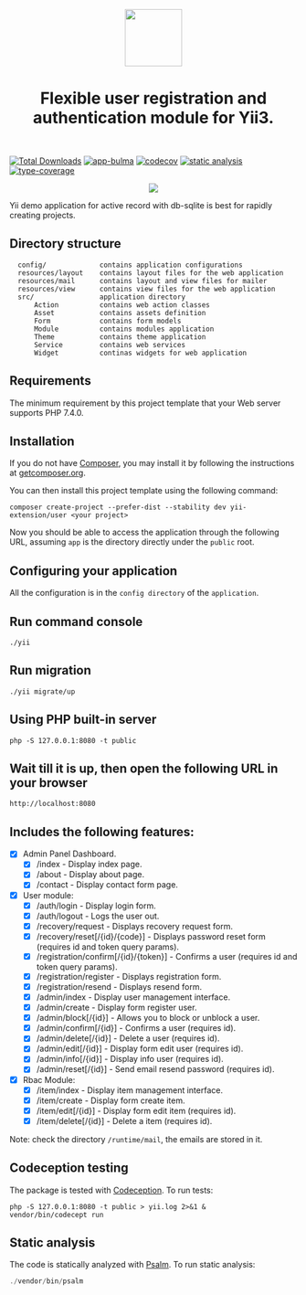 <p align="center">
    <a href="https://github.com/yii-extension" target="_blank">
        <img src="https://lh3.googleusercontent.com/ehSTPnXqrkk0M3U-UPCjC0fty9K6lgykK2WOUA2nUHp8gIkRjeTN8z8SABlkvcvR-9PIrboxIvPGujPgWebLQeHHgX7yLUoxFSduiZrTog6WoZLiAvqcTR1QTPVRmns2tYjACpp7EQ=w2400" height="100px">
    </a>
    <h1 align="center">Flexible user registration and authentication module for Yii3.</h1>
    <br>
</p>

[![Total Downloads](https://img.shields.io/packagist/dt/yii-extension/user)](https://packagist.org/packages/yii-extension/user)
[![app-bulma](https://github.com/yii-extension/user/workflows/app-bulma/badge.svg)](https://github.com/yii-extension/user/actions)
[![codecov](https://codecov.io/gh/yii-extension/user/branch/master/graph/badge.svg)](https://codecov.io/gh/yii-extension/user)
[![static analysis](https://github.com/yii-extension/user/workflows/static%20analysis/badge.svg)](https://github.com/yii-extension/user/actions?query=workflow%3A%22static+analysis%22)
[![type-coverage](https://shepherd.dev/github/yii-extension/user/coverage.svg)](https://shepherd.dev/github/yii-extension/user)

<p align="center">
    <a href="https://github.com/yii-extension/app-bulma" target="_blank">
        <img src="https://lh3.googleusercontent.com/0NUwRte-ZTFEICMVHaJy5goeSubb06ocqSHeU0e3OyaC6OQLM04pgTCirb7OZH8HDvAhZjEU6psRiiB-LBHvKE9GAVwQNL0Cw6OiJBodr4vud31ZzAPWR2fUszMTsCRQlu-Ppctsqw=w2400">
    </a>
</p>

Yii demo application for active record with db-sqlite is best for rapidly creating projects.

## Directory structure

      config/             contains application configurations
      resources/layout    contains layout files for the web application
      resources/mail      contains layout and view files for mailer
      resources/view      contains view files for the web application
      src/                application directory
          Action          contains web action classes
          Asset           contains assets definition
          Form            contains form models
          Module          contains modules application
          Theme           contains theme application
          Service         contains web services
          Widget          continas widgets for web application

## Requirements

The minimum requirement by this project template that your Web server supports PHP 7.4.0.

## Installation

If you do not have [Composer](http://getcomposer.org/), you may install it by following the instructions
at [getcomposer.org](http://getcomposer.org/doc/00-intro.md#installation-nix).

You can then install this project template using the following command:

~~~
composer create-project --prefer-dist --stability dev yii-extension/user <your project>
~~~

Now you should be able to access the application through the following URL, assuming `app` is the directory
directly under the `public` root.

## Configuring your application

All the configuration is in the `config directory` of the `application`.

## Run command console

~~~
./yii
~~~

## Run migration

~~~
./yii migrate/up
~~~

## Using PHP built-in server

~~~
php -S 127.0.0.1:8080 -t public
~~~

## Wait till it is up, then open the following URL in your browser

~~~
http://localhost:8080
~~~

## Includes the following features:

- [x] Admin Panel Dashboard.
    - [x] /index - Display index page.
    - [x] /about - Display about page.
    - [x] /contact - Display contact form page.

- [x] User module:
    - [x] /auth/login - Display login form.
    - [x] /auth/logout - Logs the user out.
    - [x] /recovery/request - Displays recovery request form.
    - [x] /recovery/reset[/{id}/{code}] - Displays password reset form (requires id and token query params).
    - [x] /registration/confirm[/{id}/{token}] - Confirms a user (requires id and token query params).
    - [x] /registration/register - Displays registration form.
    - [x] /registration/resend - Displays resend form.
    - [x] /admin/index - Display user management interface.
    - [x] /admin/create - Display form register user.
    - [x] /admin/block[/{id}] - Allows you to block or unblock a user.
    - [x] /admin/confirm[/{id}] - Confirms a user (requires id).
    - [x] /admin/delete[/{id}] - Delete a user (requires id).
    - [x] /admin/edit[/{id}] - Display form edit user (requires id).
    - [x] /admin/info[/{id}] - Display info user (requires id).
    - [x] /admin/reset[/{id}] - Send email resend password (requires id).

- [x] Rbac Module:
    - [x] /item/index - Display item management interface.
    - [x] /item/create - Display form create item.
    - [x] /item/edit[/{id}] - Display form edit item (requires id).
    - [x] /item/delete[/{id}] - Delete a item (requires id).

Note: check the directory `/runtime/mail`, the emails are stored in it.

## Codeception testing

The package is tested with [Codeception](https://github.com/Codeception/Codeception). To run tests:

~~~
php -S 127.0.0.1:8080 -t public > yii.log 2>&1 &
vendor/bin/codecept run
~~~

## Static analysis

The code is statically analyzed with [Psalm](https://psalm.dev/docs). To run static analysis:

```php
./vendor/bin/psalm
```
